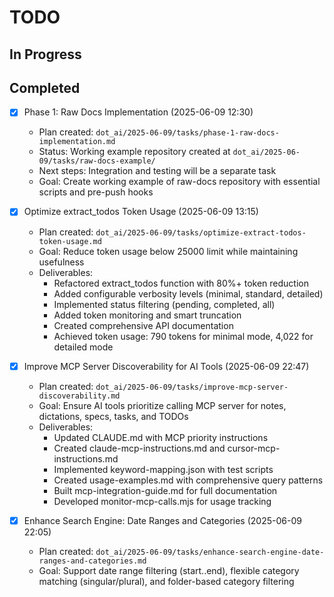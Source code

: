 # TODO

## In Progress

## Completed

- [x] Phase 1: Raw Docs Implementation (2025-06-09 12:30)
  - Plan created: `dot_ai/2025-06-09/tasks/phase-1-raw-docs-implementation.md`
  - Status: Working example repository created at `dot_ai/2025-06-09/tasks/raw-docs-example/`
  - Next steps: Integration and testing will be a separate task
  - Goal: Create working example of raw-docs repository with essential scripts and pre-push hooks

- [x] Optimize extract_todos Token Usage (2025-06-09 13:15)
  - Plan created: `dot_ai/2025-06-09/tasks/optimize-extract-todos-token-usage.md`
  - Goal: Reduce token usage below 25000 limit while maintaining usefulness
  - Deliverables:
    - Refactored extract_todos function with 80%+ token reduction
    - Added configurable verbosity levels (minimal, standard, detailed)
    - Implemented status filtering (pending, completed, all)
    - Added token monitoring and smart truncation
    - Created comprehensive API documentation
    - Achieved token usage: 790 tokens for minimal mode, 4,022 for detailed mode

- [x] Improve MCP Server Discoverability for AI Tools (2025-06-09 22:47)
  - Plan created: `dot_ai/2025-06-09/tasks/improve-mcp-server-discoverability.md`
  - Goal: Ensure AI tools prioritize calling MCP server for notes, dictations, specs, tasks, and TODOs
  - Deliverables:
    - Updated CLAUDE.md with MCP priority instructions
    - Created claude-mcp-instructions.md and cursor-mcp-instructions.md
    - Implemented keyword-mapping.json with test scripts
    - Created usage-examples.md with comprehensive query patterns
    - Built mcp-integration-guide.md for full documentation
    - Developed monitor-mcp-calls.mjs for usage tracking

- [x] Enhance Search Engine: Date Ranges and Categories (2025-06-09 22:05)
  - Plan created: `dot_ai/2025-06-09/tasks/enhance-search-engine-date-ranges-and-categories.md`
  - Goal: Support date range filtering (start..end), flexible category matching (singular/plural), and folder-based category filtering
